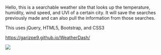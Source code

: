Hello, this is a searchable weather site that looks up the temperature, humidity, wind speed, and UVI of a certain city. It will save the searches previously made and can also pull the information from those searches.

This uses jQuery, HTML5, Bootstrap, and CSS3

https://garizpe9.github.io/WeatherDash/

<img src=https://github.com/garizpe9/WeatherDash/blob/master/Capture.PNG >

